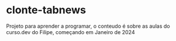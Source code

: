 # clonte-tabnews

Projeto para aprender a programar, o conteudo é sobre as aulas do curso.dev do Filipe, começando em Janeiro de 2024

